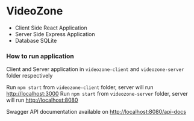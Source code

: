 # VideoZone 
- Client Side React Application 
- Server Side Express Application 
- Database SQLite 

### How to run application

Client and Server application in `videozone-client` and `videozone-server` folder respectively

Run `npm start` from `videozone-client` folder, server will run [http://localhost:3000](http://localhost:8080) 
Run `npm start` from `videozone-server` folder, server will run [http://localhost:8080](http://localhost:8080)

Swagger API documentation available on [http://localhost:8080/api-docs](http://localhost:8080/api-docs)